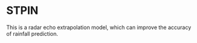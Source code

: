 # STPIN
This is a radar echo extrapolation model, which can improve the accuracy of rainfall prediction.

